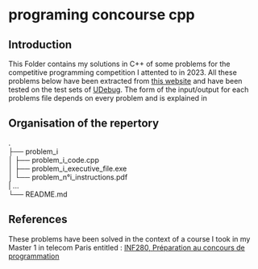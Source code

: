 # programing concourse cpp

## Introduction
This Folder contains my solutions in C++ of some problems for the competitive programming competition I attented to in 2023. All these problems below have been extracted from [this website](https://vjudge.net/contest/558801#rank) and have been tested on the test sets of [UDebug](https://www.udebug.com/). 
The form of the input/output for each problems file depends on every problem and is explained in 

## Organisation of the repertory
.<br />
├── problem_i<br />
│   ├── problem_i_code.cpp<br />
│   ├── problem_i_executive_file.exe<br />
│   └── problem_n°i_instructions.pdf<br />
|   ...<br />
└── README.md<br />

## References
These problems have been solved in the context of a course I took in my Master 1 in telecom Paris entitled : [INF280, Préparation au concours de programmation](https://synapses.telecom-paris.fr/catalogue/2022-2023/ue/2128/INF280-preparation-aux-concours-de-programmation-programming-contest-training?from=D1)
